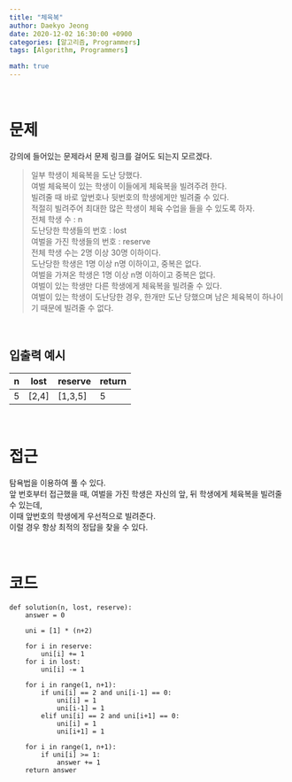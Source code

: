 ```yaml
---
title: "체육복"
author: Daekyo Jeong
date: 2020-12-02 16:30:00 +0900
categories: [알고리즘, Programmers]
tags: [Algorithm, Programmers]

math: true
---
```



<br/>

# 문제

강의에 들어있는 문제라서 문제 링크를 걸어도 되는지 모르겠다.

> 일부 학생이 체육복을 도난 당했다.      
> 여벌 체육복이 있는 학생이 이들에게 체육복을 빌려주려 한다.      
> 빌려줄 때 바로 앞번호나 뒷번호의 학생에게만 빌려줄 수 있다.   
> 적절히 빌려주어 최대한 많은 학생이 체육 수업을 들을 수 있도록 하자.   
> 전체 학생 수 : n   
> 도난당한 학생들의 번호 : lost   
> 여벌을 가진 학생들의 번호 : reserve   
> 전체 학생 수는 2명 이상 30명 이하이다.   
> 도난당한 학생은 1명 이상 n명 이하이고, 중복은 없다.      
> 여벌을 가져온 학생은 1명 이상 n명 이하이고 중복은 없다.      
> 여벌이 있는 학생만 다른 학생에게 체육복을 빌려줄 수 있다.             
> 여벌이 있는 학생이 도난당한 경우, 한개만 도난 당했으며 남은 체육복이 하나이기 때문에 빌려줄 수 없다.   

<br/>

## 입출력 예시



| n | lost | reserve | return |
|---|------|--------|---------|
| 5 | [2,4] | [1,3,5] | 5 |


<br/>

# 접근

탐욕법을 이용하여 풀 수 있다.   
앞 번호부터 접근했을 때, 여벌을 가진 학생은 자신의 앞, 뒤 학생에게 체육복을 빌려줄 수 있는데,   
이때 앞번호의 학생에게 우선적으로 빌려준다.   
이럴 경우 항상 최적의 정답을 찾을 수 있다.         



<br/>

# 코드

```{.python}
def solution(n, lost, reserve):
    answer = 0

    uni = [1] * (n+2)

    for i in reserve:
        uni[i] += 1
    for i in lost:
        uni[i] -= 1

    for i in range(1, n+1):
        if uni[i] == 2 and uni[i-1] == 0:
            uni[i] = 1
            uni[i-1] = 1
        elif uni[i] == 2 and uni[i+1] == 0:
            uni[i] = 1
            uni[i+1] = 1

    for i in range(1, n+1):
        if uni[i] >= 1:
            answer += 1
    return answer
```

<br/>

